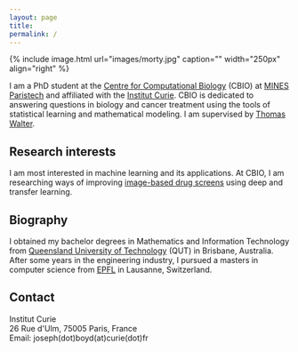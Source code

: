 ```yaml
---
layout: page
title: 
permalink: /
---
```


{% include image.html url="images/morty.jpg" caption="" width="250px" align="right" %}

I am a PhD student at the [Centre for Computational Biology](http://cbio.ensmp.fr/) (CBIO) at [MINES Paristech](http://www.mines-paristech.fr/) and affiliated with the [Institut Curie](http://www.institut-curie.org/). CBIO is dedicated to answering questions in biology and cancer treatment using the tools of statistical learning and mathematical modeling. I am supervised by [Thomas Walter](http://members.cbio.mines-paristech.fr/~twalter/).

## Research interests

I am most interested in machine learning and its applications. At CBIO, I am researching ways of improving [image-based drug screens](https://en.wikipedia.org/wiki/High-content_screening) using deep and transfer learning.

## Biography

I obtained my bachelor degrees in Mathematics and Information Technology from [Queensland University of Technology](https://www.qut.edu.au/) (QUT) in Brisbane, Australia. After some years in the engineering industry, I pursued a masters in computer science from [EPFL](https://www.epfl.ch/) in Lausanne, Switzerland.

## Contact

Institut Curie <br/>
26 Rue d'Ulm, 75005 Paris, France <br/>
Email: joseph(dot)boyd(at)curie(dot)fr
